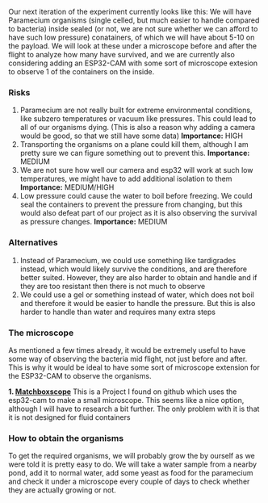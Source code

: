 Our next iteration of the experiment currently looks like this: We will have Paramecium organisms (single celled, but much easier to handle compared to bacteria) inside sealed (or not, we are not sure whether we can afford to have such low pressure) conatainers, of which we will have about 5-10 on the payload. We will look at these under a microscope before and after the flight to analyze how many have survived, and we are currently also considering adding an ESP32-CAM with some sort of microscope extesion to observe 1 of the containers on the inside.
### **Risks**
1. Paramecium are not really built for extreme environmental conditions, like subzero temperatures or vacuum like pressures. This could lead to all of our organisms dying. (This is also a reason why adding a camera would be good, so that we still have some data)
   **Importance:** HIGH
2. Transporting the organisms on a plane could kill them, although I am pretty sure we can figure something out to prevent this.
   **Importance:** MEDIUM
3. We are not sure how well our camera and esp32 will work at such low temperatures, we might have to add additional isolation to them
   **Importance:** MEDIUM/HIGH
4. Low pressure could cause the water to boil before freezing. We could seal the containers to prevent the pressure from changing, but this would also defeat part of our project as it is also observing the survival as pressure changes.
   **Importance:** MEDIUM

### **Alternatives**
1. Instead of Paramecium, we could use something like tardigrades instead, which would likely survive the conditions, and are therefore better suited. However, they are also harder to obtain and handle and if they are too resistant then there is not much to observe
2. We could use a gel or something instead of water, which does not boil and therefore it would be easier to handle the pressure. But this is also harder to handle than water and requires many extra steps

### **The microscope**
As mentioned a few times already, it would be extremely useful to have some way of observing the bacteria mid flight, not just before and after. This is why it would be ideal to have some sort of microscope extension for the ESP32-CAM to observe the organisms.

**1. [Matchboxscope](https://github.com/Matchboxscope/Matchboxscope)**
This is a Project I found on github which uses the esp32-cam to make a small microscope. This seems like a nice option, although I will have to research a bit further. The only problem with it is that it is not designed for fluid containers

### **How to obtain the organisms**
To get the required organisms, we will probably grow the by ourself as we were told it is pretty easy to do. We will take a water sample from a nearby pond, add it to normal water, add some yeast as food for the paramecium and check it under a microscope every couple of days to check whether they are actually growing or not. 
